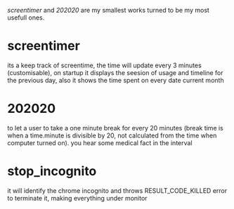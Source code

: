 _screentimer_ and _202020_ are my smallest works turned to be my most usefull ones.<br>
# screentimer 
its a keep track of screentime, the time will update every 3 minutes (customisable), on startup it displays the seesion of usage and timeline for the previous day, also it shows the time spent on every date current month
# 202020
to let a user to take a one minute break for every 20 minutes (break time is when a time.minute is divisible by 20, not calculated from the time when computer turned on). you hear some medical fact in the interval
# stop_incognito 
it will identify the chrome incognito and throws RESULT_CODE_KILLED error to terminate it, making everything under monitor
